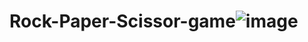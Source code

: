 # Rock-Paper-Scissor-game![image](https://user-images.githubusercontent.com/86834232/133989124-5554aff1-fda6-4945-9a18-377d0b50cf52.png)
